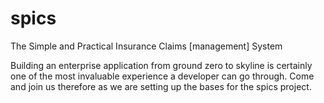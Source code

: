 # spics
The Simple and Practical Insurance Claims [management] System

Building an enterprise application from ground zero to skyline is certainly one of the most invaluable experience a developer can go through. Come and join us therefore as we are setting up the bases for the spics project.
